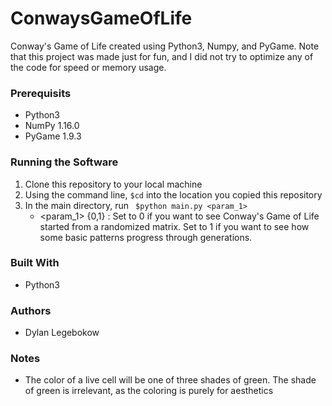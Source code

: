 # ConwaysGameOfLife
Conway's Game of Life created using Python3, Numpy, and PyGame. Note that this project was made just for fun, and I did not try to optimize any of the code for speed or memory usage.

### Prerequisits
- Python3
- NumPy 1.16.0
- PyGame 1.9.3

### Running the Software
1. Clone this repository to your local machine
2. Using the command line, ``` $cd ``` into the location you copied this repository
3. In the main directory, run ``` $python main.py <param_1>```<br>
	- <param_1> {0,1} : Set to 0 if you want to see Conway's Game of Life started from a randomized matrix. Set to 1 if you want to see how some basic patterns progress through generations.<br>
  
### Built With
- Python3

### Authors
- Dylan Legebokow

### Notes
- The color of a live cell will be one of three shades of green. The shade of green is irrelevant, as the coloring is purely for aesthetics

